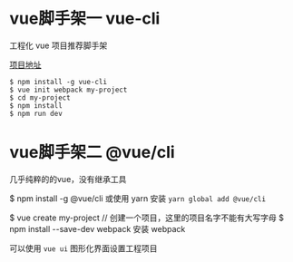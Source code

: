 # vue脚手架一 vue-cli
工程化 vue 项目推荐脚手架

[项目地址](http://vuejs-templates.github.io/webpack)

```
$ npm install -g vue-cli
$ vue init webpack my-project
$ cd my-project
$ npm install
$ npm run dev
```

# vue脚手架二 @vue/cli
几乎纯粹的的vue，没有继承工具

$ npm install -g @vue/cli
或使用 yarn 安装 `yarn global add @vue/cli`

$ vue create my-project  // 创建一个项目，这里的项目名字不能有大写字母
$ npm install --save-dev webpack 安装 webpack

可以使用 `vue ui` 图形化界面设置工程项目
